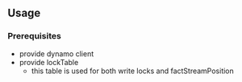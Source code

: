 

## Usage

### Prerequisites
- provide dynamo client
- provide lockTable
  - this table is used for both write locks and factStreamPosition


